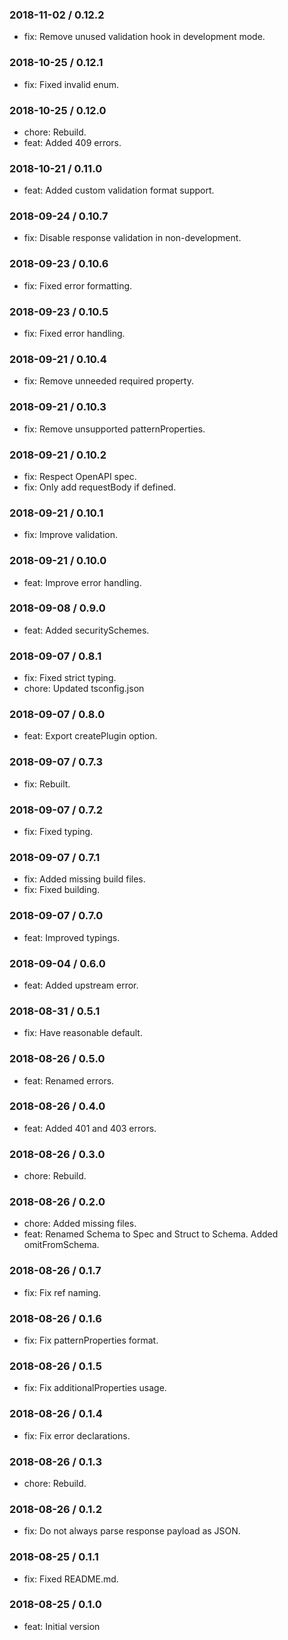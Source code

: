 ### 2018-11-02 / 0.12.2

* fix: Remove unused validation hook in development mode.

### 2018-10-25 / 0.12.1

* fix: Fixed invalid enum.

### 2018-10-25 / 0.12.0

* chore: Rebuild.
* feat: Added 409 errors.

### 2018-10-21 / 0.11.0

* feat: Added custom validation format support.

### 2018-09-24 / 0.10.7

* fix: Disable response validation in non-development.

### 2018-09-23 / 0.10.6

* fix: Fixed error formatting.

### 2018-09-23 / 0.10.5

* fix: Fixed error handling.

### 2018-09-21 / 0.10.4

* fix: Remove unneeded required property.

### 2018-09-21 / 0.10.3

* fix: Remove unsupported patternProperties.

### 2018-09-21 / 0.10.2

* fix: Respect OpenAPI spec.
* fix: Only add requestBody if defined.

### 2018-09-21 / 0.10.1

* fix: Improve validation.

### 2018-09-21 / 0.10.0

* feat: Improve error handling.

### 2018-09-08 / 0.9.0

* feat: Added securitySchemes.

### 2018-09-07 / 0.8.1

* fix: Fixed strict typing.
* chore: Updated tsconfig.json

### 2018-09-07 / 0.8.0

* feat: Export createPlugin option.

### 2018-09-07 / 0.7.3

* fix: Rebuilt.

### 2018-09-07 / 0.7.2

* fix: Fixed typing.

### 2018-09-07 / 0.7.1

* fix: Added missing build files.
* fix: Fixed building.

### 2018-09-07 / 0.7.0

* feat: Improved typings.

### 2018-09-04 / 0.6.0

* feat: Added upstream error.

### 2018-08-31 / 0.5.1

* fix: Have reasonable default.

### 2018-08-26 / 0.5.0

* feat: Renamed errors.

### 2018-08-26 / 0.4.0

* feat: Added 401 and 403 errors.

### 2018-08-26 / 0.3.0

* chore: Rebuild.

### 2018-08-26 / 0.2.0

* chore: Added missing files.
* feat: Renamed Schema to Spec and Struct to Schema. Added omitFromSchema.

### 2018-08-26 / 0.1.7

* fix: Fix ref naming.

### 2018-08-26 / 0.1.6

* fix: Fix patternProperties format.

### 2018-08-26 / 0.1.5

* fix: Fix additionalProperties usage.

### 2018-08-26 / 0.1.4

* fix: Fix error declarations.

### 2018-08-26 / 0.1.3

* chore: Rebuild.

### 2018-08-26 / 0.1.2

* fix: Do not always parse response payload as JSON.

### 2018-08-25 / 0.1.1

* fix: Fixed README.md.

### 2018-08-25 / 0.1.0

- feat: Initial version
